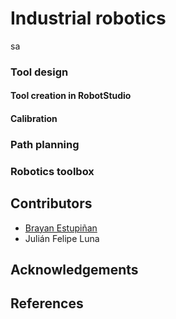 # Industrial robotics
sa


### Tool design

#### Tool creation in RobotStudio

#### Calibration


### Path planning



### Robotics toolbox

## Contributors
* [Brayan Estupiñan](https://github.com/Brayanleo)
* Julián Felipe Luna

## Acknowledgements


## References
